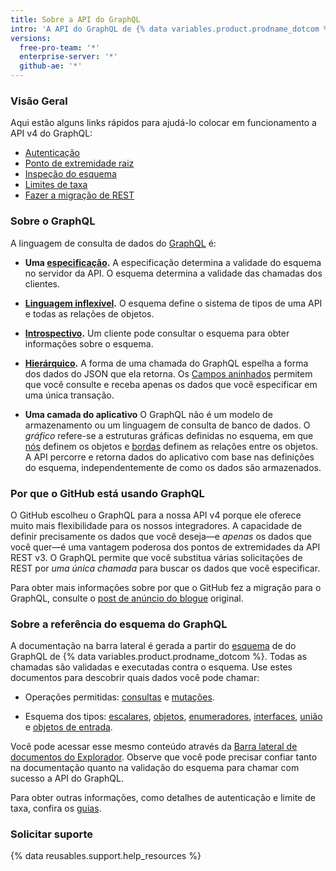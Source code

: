 ```yaml
---
title: Sobre a API do GraphQL
intro: 'A API do GraphQL de {% data variables.product.prodname_dotcom %} oferece flexibilidade e a capacidade de definir precisamente os dados que você deseja buscar.'
versions:
  free-pro-team: '*'
  enterprise-server: '*'
  github-ae: '*'
---
```


### Visão Geral

Aqui estão alguns links rápidos para ajudá-lo colocar em funcionamento a API v4 do GraphQL:

* [Autenticação](/graphql/guides/forming-calls-with-graphql#authenticating-with-graphql)
* [Ponto de extremidade raiz](/graphql/guides/forming-calls-with-graphql#the-graphql-endpoint)
* [Inspeção do esquema](/graphql/guides/introduction-to-graphql#discovering-the-graphql-api)
* [Limites de taxa](/graphql/overview/resource-limitations)
* [Fazer a migração de REST](/graphql/guides/migrating-from-rest-to-graphql)

### Sobre o GraphQL

A linguagem de consulta de dados do [GraphQL](https://graphql.github.io/) é:

* **Uma [especificação](https://graphql.github.io/graphql-spec/June2018/).** A especificação determina a validade do esquema [](/graphql/guides/introduction-to-graphql#schema) no servidor da API. O esquema determina a validade das chamadas dos clientes.

* **[Linguagem inflexível](#about-the-graphql-schema-reference).** O esquema define o sistema de tipos de uma API e todas as relações de objetos.

* **[Introspectivo](/graphql/guides/introduction-to-graphql#discovering-the-graphql-api).** Um cliente pode consultar o esquema para obter informações sobre o esquema.

* **[Hierárquico](/graphql/guides/forming-calls-with-graphql).** A forma de uma chamada do GraphQL espelha a forma dos dados do JSON que ela retorna. Os [Campos aninhados](/graphql/guides/migrating-from-rest-to-graphql#example-nesting) permitem que você consulte e receba apenas os dados que você especificar em uma única transação.

* **Uma camada do aplicativo** O GraphQL não é um modelo de armazenamento ou um linguagem de consulta de banco de dados. O _gráfico_ refere-se a estruturas gráficas definidas no esquema, em que [nós](/graphql/guides/introduction-to-graphql#node) definem os objetos e [bordas](/graphql/guides/introduction-to-graphql#edge) definem as relações entre os objetos. A API percorre e retorna dados do aplicativo com base nas definições do esquema, independentemente de como os dados são armazenados.

### Por que o GitHub está usando GraphQL

O GitHub escolheu o GraphQL para a nossa API v4 porque ele oferece muito mais flexibilidade para os nossos integradores. A capacidade de definir precisamente os dados que você deseja&mdash;e _apenas_ os dados que você quer&mdash;é uma vantagem poderosa dos pontos de extremidades da API REST v3. O GraphQL permite que você substitua várias solicitações de REST por _uma única chamada_ para buscar os dados que você especificar.

Para obter mais informações sobre por que o GitHub fez a migração para o GraphQL, consulte o [post de anúncio do blogue](https://githubengineering.com/the-github-graphql-api/) original.

### Sobre a referência do esquema do GraphQL

A documentação na barra lateral é gerada a partir do [esquema](/graphql/guides/introduction-to-graphql#discovering-the-graphql-api) de do GraphQL de {% data variables.product.prodname_dotcom %}. Todas as chamadas são validadas e executadas contra o esquema. Use estes documentos para descobrir quais dados você pode chamar:

* Operações permitidas: [consultas](/graphql/reference/queries) e [mutações](/graphql/reference/mutations).

* Esquema dos tipos: [escalares](/graphql/reference/scalars), [objetos](/graphql/reference/objects), [enumeradores](/graphql/reference/enums), [interfaces](/graphql/reference/interfaces), [união](/graphql/reference/unions) e [objetos de entrada](/graphql/reference/input-objects).

Você pode acessar esse mesmo conteúdo através da [Barra lateral de documentos do Explorador](/graphql/guides/using-the-explorer#accessing-the-sidebar-docs). Observe que você pode precisar confiar tanto na documentação quanto na validação do esquema para chamar com sucesso a API do GraphQL.

Para obter outras informações, como detalhes de autenticação e limite de taxa, confira os [guias](/graphql/guides).

### Solicitar suporte

{% data reusables.support.help_resources %}
